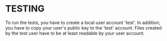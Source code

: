 
# TESTING

To run the tests, you have to create a local user account 'test'.
In addition, you have to copy your user's public key to the 'test' account.
Files created by the test user have to be at least readable by your user account.


